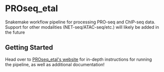 # PROseq_etal
Snakemake workflow pipeline for processing PRO-seq and ChIP-seq data. Support for other modalities (NET-seq/ATAC-seq/etc.) will likely be added in the future

## Getting Started

Head over to [PROseq_etal's website](https://proseq-etal.readthedocs.io/en/latest/) for in-depth instructions for running the pipeline, as well as additional documentation!
